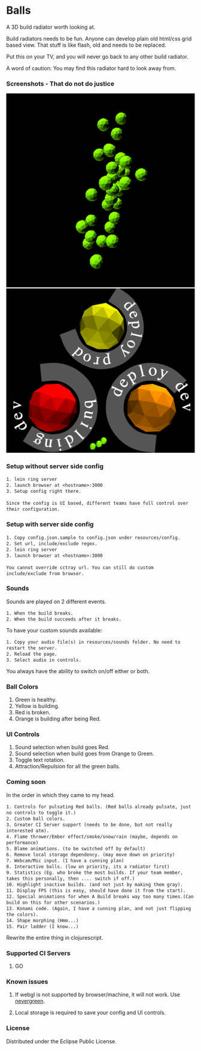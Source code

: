 # Balls

A 3D build radiator worth looking at.

Build radiators needs to be fun. Anyone can develop plain old html/css grid based view.
That stuff is like flash, old and needs to be replaced.

Put this on your TV, and you will never go back to any other build radiator.

A word of caution: You may find this radiator hard to look away from.

### Screenshots - That do not do justice

![Green balls](docs/all-green-balls.png)
![Building balls](docs/balls-building.png)

### Setup without server side config

	1. lein ring server
	2. launch browser at <hostname>:3000
	3. Setup config right there.

	Since the config is UI based, different teams have full control over their configuration.

### Setup with server side config

	1. Copy config.json.sample to config.json under resources/config.
	2. Set url, include/exclude regex.
	2. lein ring server
	3. launch browser at <hostname>:3000

	You cannot override cctray url. You can still do custom include/exclude from browser.

### Sounds

Sounds are played on 2 different events.

	1. When the build breaks.
	2. When the build succeeds after it breaks.

To have your custom sounds available:

	1. Copy your audio file(s) in resources/sounds folder. No need to restart the server.
	2. Reload the page.
	3. Select audio in controls.

You always have the ability to switch on/off either or both.

### Ball Colors

1. Green is healthy.
2. Yellow is building.
3. Red is broken.
4. Orange is building after being Red.

### UI Controls

1. Sound selection when build goes Red.
2. Sound selection when build goes from Orange to Green.
3. Toggle text rotation.
4. Attraction/Repulsion for all the green balls.

### Coming soon

In the order in which they came to my head.

	1. Controls for pulsating Red balls. (Red balls already pulsate, just no controls to toggle it.)
	2. Custom ball colors.
	3. Greater CI Server support (needs to be done, but not really interested atm).
	4. Flame thrower/Ember effect/smoke/snow/rain (maybe, depends on performance)
	5. Blame animations. (to be switched off by default)
	6. Remove local storage dependency. (may move down on priority)
	7. Webcam/Mic input. (I have a cunning plan)
	8. Interactive balls. (low on priority, its a radiator first)
	9. Statistics (Eg. who broke the most builds. If your team member, takes this personally, then .... switch if off.)
	10. Highlight inactive builds. (and not just by making them gray).
	11. Display FPS (this is easy, should have done it from the start).
	12. Special animations for when A Build breaks way too many times.(Can build on this for other scenarios.)
	13. Konami code. (Again, I have a cunning plan, and not just flipping the colors).
	14. Shape morphing (Hmm...)
	15. Pair ladder (I know...)

Rewrite the entire thing in clojurescript.

### Supported CI Servers

1. GO

### Known issues

1. If webgl is not supported by browser/machine, it will not work.
   Use [nevergreen](https://github.com/build-canaries/nevergreen).

2. Local storage is required to save your config and UI controls.

### License

Distributed under the Eclipse Public License.